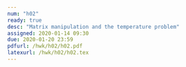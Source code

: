 ```yaml
---
num: "h02"
ready: true
desc: "Matrix manipulation and the temperature problem"
assigned: 2020-01-14 09:30
due: 2020-01-20 23:59
pdfurl: /hwk/h02/h02.pdf
latexurl: /hwk/h02/h02.tex
---
```


